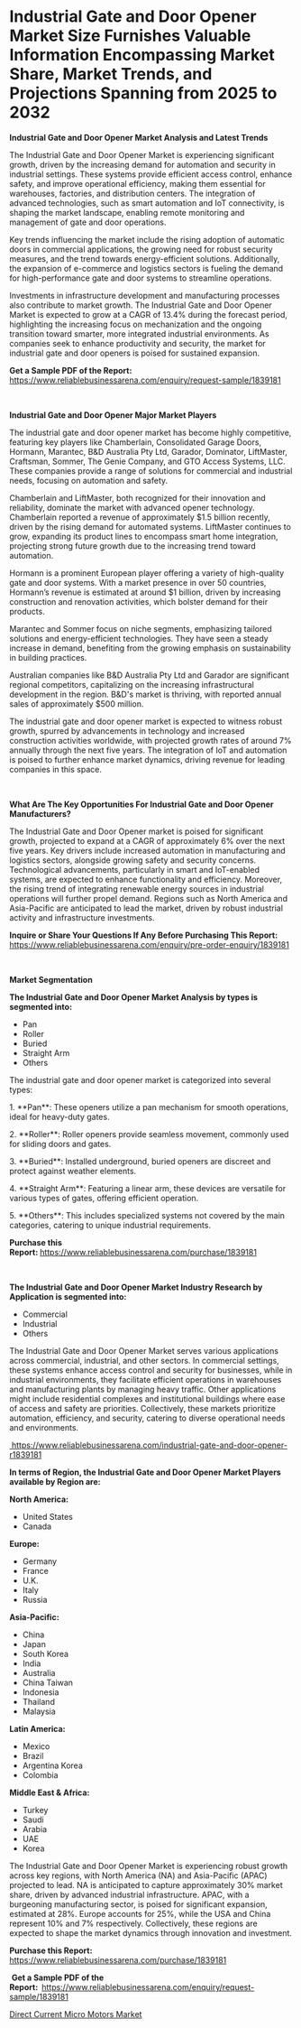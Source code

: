 <p><h1>Industrial Gate and Door Opener Market Size Furnishes Valuable Information Encompassing Market Share, Market Trends, and Projections Spanning from 2025 to 2032</h1></p><p><strong>Industrial Gate and Door Opener Market Analysis and Latest Trends</strong></p>
<p><p>The Industrial Gate and Door Opener Market is experiencing significant growth, driven by the increasing demand for automation and security in industrial settings. These systems provide efficient access control, enhance safety, and improve operational efficiency, making them essential for warehouses, factories, and distribution centers. The integration of advanced technologies, such as smart automation and IoT connectivity, is shaping the market landscape, enabling remote monitoring and management of gate and door operations.</p><p>Key trends influencing the market include the rising adoption of automatic doors in commercial applications, the growing need for robust security measures, and the trend towards energy-efficient solutions. Additionally, the expansion of e-commerce and logistics sectors is fueling the demand for high-performance gate and door systems to streamline operations. </p><p>Investments in infrastructure development and manufacturing processes also contribute to market growth. The Industrial Gate and Door Opener Market is expected to grow at a CAGR of 13.4% during the forecast period, highlighting the increasing focus on mechanization and the ongoing transition toward smarter, more integrated industrial environments. As companies seek to enhance productivity and security, the market for industrial gate and door openers is poised for sustained expansion.</p></p>
<p><strong>Get a Sample PDF of the Report:&nbsp;</strong> <a href="https://www.reliablebusinessarena.com/enquiry/request-sample/1839181?utm_campaign=3017&utm_medium=2&utm_source=Github&utm_content=ia&utm_term=12042025&utm_id=industrial-gate-and-door-opener">https://www.reliablebusinessarena.com/enquiry/request-sample/1839181</a></p>
<p>&nbsp;</p>
<p><strong>Industrial Gate and Door Opener Major Market Players</strong></p>
<p><p>The industrial gate and door opener market has become highly competitive, featuring key players like Chamberlain, Consolidated Garage Doors, Hormann, Marantec, B&D Australia Pty Ltd, Garador, Dominator, LiftMaster, Craftsman, Sommer, The Genie Company, and GTO Access Systems, LLC. These companies provide a range of solutions for commercial and industrial needs, focusing on automation and safety.</p><p>Chamberlain and LiftMaster, both recognized for their innovation and reliability, dominate the market with advanced opener technology. Chamberlain reported a revenue of approximately $1.5 billion recently, driven by the rising demand for automated systems. LiftMaster continues to grow, expanding its product lines to encompass smart home integration, projecting strong future growth due to the increasing trend toward automation.</p><p>Hormann is a prominent European player offering a variety of high-quality gate and door systems. With a market presence in over 50 countries, Hormann’s revenue is estimated at around $1 billion, driven by increasing construction and renovation activities, which bolster demand for their products.</p><p>Marantec and Sommer focus on niche segments, emphasizing tailored solutions and energy-efficient technologies. They have seen a steady increase in demand, benefiting from the growing emphasis on sustainability in building practices.</p><p>Australian companies like B&D Australia Pty Ltd and Garador are significant regional competitors, capitalizing on the increasing infrastructural development in the region. B&D's market is thriving, with reported annual sales of approximately $500 million.</p><p>The industrial gate and door opener market is expected to witness robust growth, spurred by advancements in technology and increased construction activities worldwide, with projected growth rates of around 7% annually through the next five years. The integration of IoT and automation is poised to further enhance market dynamics, driving revenue for leading companies in this space.</p></p>
<p>&nbsp;</p>
<p><strong>What Are The Key Opportunities For Industrial Gate and Door Opener Manufacturers?</strong></p>
<p><p>The Industrial Gate and Door Opener market is poised for significant growth, projected to expand at a CAGR of approximately 6% over the next five years. Key drivers include increased automation in manufacturing and logistics sectors, alongside growing safety and security concerns. Technological advancements, particularly in smart and IoT-enabled systems, are expected to enhance functionality and efficiency. Moreover, the rising trend of integrating renewable energy sources in industrial operations will further propel demand. Regions such as North America and Asia-Pacific are anticipated to lead the market, driven by robust industrial activity and infrastructure investments.</p></p>
<p><strong>Inquire or Share Your Questions If Any Before Purchasing This Report:</strong> <a href="https://www.reliablebusinessarena.com/enquiry/pre-order-enquiry/1839181?utm_campaign=3017&utm_medium=2&utm_source=Github&utm_content=ia&utm_term=12042025&utm_id=industrial-gate-and-door-opener">https://www.reliablebusinessarena.com/enquiry/pre-order-enquiry/1839181</a></p>
<p>&nbsp;</p>
<p><strong>Market Segmentation</strong></p>
<p><strong>The Industrial Gate and Door Opener Market Analysis by types is segmented into:</strong></p>
<p><ul><li>Pan</li><li>Roller</li><li>Buried</li><li>Straight Arm</li><li>Others</li></ul></p>
<p><p>The industrial gate and door opener market is categorized into several types: </p><p>1. **Pan**: These openers utilize a pan mechanism for smooth operations, ideal for heavy-duty gates.</p><p>2. **Roller**: Roller openers provide seamless movement, commonly used for sliding doors and gates.</p><p>3. **Buried**: Installed underground, buried openers are discreet and protect against weather elements.</p><p>4. **Straight Arm**: Featuring a linear arm, these devices are versatile for various types of gates, offering efficient operation.</p><p>5. **Others**: This includes specialized systems not covered by the main categories, catering to unique industrial requirements.</p></p>
<p><strong>Purchase this Report:&nbsp;</strong><a href="https://www.reliablebusinessarena.com/purchase/1839181?utm_campaign=3017&utm_medium=2&utm_source=Github&utm_content=ia&utm_term=12042025&utm_id=industrial-gate-and-door-opener">https://www.reliablebusinessarena.com/purchase/1839181</a></p>
<p>&nbsp;</p>
<p><strong>The Industrial Gate and Door Opener Market Industry Research by Application is segmented into:</strong></p>
<p><ul><li>Commercial</li><li>Industrial</li><li>Others</li></ul></p>
<p><p>The Industrial Gate and Door Opener Market serves various applications across commercial, industrial, and other sectors. In commercial settings, these systems enhance access control and security for businesses, while in industrial environments, they facilitate efficient operations in warehouses and manufacturing plants by managing heavy traffic. Other applications might include residential complexes and institutional buildings where ease of access and safety are priorities. Collectively, these markets prioritize automation, efficiency, and security, catering to diverse operational needs and environments.</p></p>
<p><a href="https://www.reliablebusinessarena.com/industrial-gate-and-door-opener-r1839181?utm_campaign=3017&utm_medium=2&utm_source=Github&utm_content=ia&utm_term=12042025&utm_id=industrial-gate-and-door-opener">&nbsp;https://www.reliablebusinessarena.com/industrial-gate-and-door-opener-r1839181</a></p>
<p><strong>In terms of Region, the Industrial Gate and Door Opener Market Players available by Region are:</strong></p>
<p>
    <p> <strong> North America: </strong>
        <ul>
            <li>United States</li>
            <li>Canada</li>
        </ul>
        </p> 
    <p> <strong> Europe: </strong>
        <ul>
            <li>Germany</li>
            <li>France</li>
            <li>U.K.</li>
            <li>Italy</li>
            <li>Russia</li>
        </ul>
        </p> 
    <p> <strong> Asia-Pacific: </strong>
        <ul>
            <li>China</li>
            <li>Japan</li>
            <li>South Korea</li>
            <li>India</li>
            <li>Australia</li>
            <li>China Taiwan</li>
            <li>Indonesia</li>
            <li>Thailand</li>
            <li>Malaysia</li>
        </ul>
        </p> 
    <p> <strong> Latin America: </strong>
        <ul>
            <li>Mexico</li>
            <li>Brazil</li>
            <li>Argentina Korea</li>
            <li>Colombia</li>
        </ul>
        </p> 
    <p> <strong> Middle East & Africa: </strong>
        <ul>
            <li>Turkey</li>
            <li>Saudi</li>
            <li>Arabia</li>
            <li>UAE</li>
            <li>Korea</li>
        </ul>
    </p>
    </p>
<p><p>The Industrial Gate and Door Opener Market is experiencing robust growth across key regions, with North America (NA) and Asia-Pacific (APAC) projected to lead. NA is anticipated to capture approximately 30% market share, driven by advanced industrial infrastructure. APAC, with a burgeoning manufacturing sector, is poised for significant expansion, estimated at 28%. Europe accounts for 25%, while the USA and China represent 10% and 7% respectively. Collectively, these regions are expected to shape the market dynamics through innovation and investment.</p></p>
<p><strong>Purchase this Report: </strong><a href="https://www.reliablebusinessarena.com/purchase/1839181?utm_campaign=3017&utm_medium=2&utm_source=Github&utm_content=ia&utm_term=12042025&utm_id=industrial-gate-and-door-opener">https://www.reliablebusinessarena.com/purchase/1839181</a></p>
<p>&nbsp;<strong>Get a Sample PDF of the Report:&nbsp;&nbsp;</strong><a href="https://www.reliablebusinessarena.com/enquiry/request-sample/1839181?utm_campaign=3017&utm_medium=2&utm_source=Github&utm_content=ia&utm_term=12042025&utm_id=industrial-gate-and-door-opener">https://www.reliablebusinessarena.com/enquiry/request-sample/1839181</a></p>
<p><strong></strong></p>
<p><p><a href="https://github.com/naingbiner7i/Market-Research-Report-List-1/blob/main/direct-current-micro-motors-market.md?utm_campaign=3017&utm_medium=2&utm_source=Github&utm_content=ia&utm_term=12042025&utm_id=industrial-gate-and-door-opener">Direct Current Micro Motors Market</a></p></p>